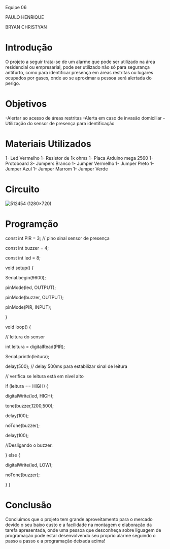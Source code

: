 Equipe 06

PAULO HENRIQUE

BRYAN CHRISTYAN

# Introdução 

O projeto a seguir trata-se de um alarme que pode ser utilizado na área residencial ou empresarial, pode ser utilizado não só para segurança antifurto, como para identificar presença em áreas restritas ou lugares ocupados por gases, onde ao se aproximar a pessoa será alertada do perigo.

# Objetivos

-Alertar ao acesso de áreas restritas
-Alerta em caso de invasão domiciliar
-Utilização do sensor de presença para identificação

# Materiais Utilizados

1-	Led Vermelho
1-	Resistor de 1k ohms
1-	Placa Arduino mega 2560
1-	Protoboard
3- Jumpers Branco
1-	Jumper Vermelho
1-	Jumper Preto
1-	Jumper Azul
1-	Jumper Marrom
1-	Jumper Verde

# Circuito

![512454 (1280×720)](https://user-images.githubusercontent.com/127743713/226620087-2e15e678-469c-417a-a05e-1b3dceba6758.jpg)

# Programção

const int PIR = 3;     // pino sinal sensor de presença

const int buzzer = 4;

const int led =  8;      

void setup() {

Serial.begin(9600);

pinMode(led, OUTPUT);

pinMode(buzzer, OUTPUT);

pinMode(PIR, INPUT);

}

void loop() {

// leitura do sensor

int leitura = digitalRead(PIR);

Serial.println(leitura);

delay(500); // delay 500ms para estabilizar sinal de leitura
  
  // verifica se leitura está em nivel alto

if (leitura == HIGH) {

digitalWrite(led, HIGH);

tone(buzzer,1200,500);   

delay(100);

noTone(buzzer);

delay(100);

//Desligando o buzzer.  

} else {

digitalWrite(led, LOW);

noTone(buzzer);

}
}

# Conclusão

Concluimos que o projeto tem grande aproveitamento para o mercado devido o seu baixo custo e a facilidade na montagem e elaboração da tarefa apresentada, onde uma pessoa que desconheça sobre liguagem de programação pode estar desenvolvendo seu proprio alarme seguindo o passo a passo e a programação deixada acima!

